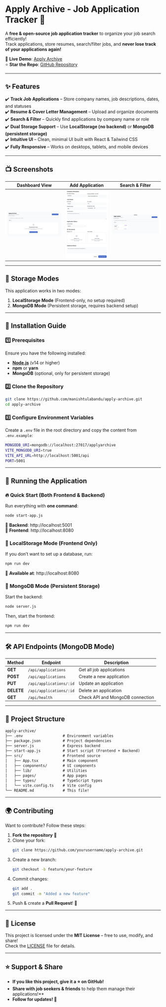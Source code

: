 # **Apply Archive - Job Application Tracker** 🎯

A **free & open-source job application tracker** to organize your job search efficiently!  
Track applications, store resumes, search/filter jobs, and **never lose track of your applications again!**  

🚀 **Live Demo**: [Apply Archive](https://grand-mousse-e7c7c9.netlify.app)  
⭐ **Star the Repo**: [GitHub Repository](https://github.com/manishtulabandu/apply-archive)

---

## **✨ Features**
✔️ **Track Job Applications** – Store company names, job descriptions, dates, and statuses  
✔️ **Resume & Cover Letter Management** – Upload and organize documents  
✔️ **Search & Filter** – Quickly find applications by company name or role  
✔️ **Dual Storage Support** – Use **LocalStorage (no backend)** or **MongoDB (persistent storage)**  
✔️ **Intuitive UI** – Clean, minimal UI built with React & Tailwind CSS  
✔️ **Fully Responsive** – Works on desktops, tablets, and mobile devices  

---

## **📺 Screenshots**
| Dashboard View | Add Application | Search & Filter |
|---------------|----------------|----------------|
| ![Dashboard](./assets/dashboard.png) | ![Add Job](./assets/add-job.png) | ![Search](./assets/search-filter.png) |

---

## **💠 Storage Modes**
This application works in two modes:
1. **LocalStorage Mode** (Frontend-only, no setup required)
2. **MongoDB Mode** (Persistent storage, requires backend setup)

---

## **🚀 Installation Guide**
### **1️⃣ Prerequisites**
Ensure you have the following installed:
- **[Node.js](https://nodejs.org/)** (v14 or higher)
- **npm** or **yarn**
- **MongoDB** (optional, only for persistent storage)

### **2️⃣ Clone the Repository**
```sh
git clone https://github.com/manishtulabandu/apply-archive.git
cd apply-archive
```

### **3️⃣ Configure Environment Variables**
Create a `.env` file in the root directory and copy the content from `.env.example`:
```sh
MONGODB_URI=mongodb://localhost:27017/applyarchive
VITE_MONGODB_URI=true
VITE_API_URL=http://localhost:5001/api
PORT=5001
```

---

## **🎯 Running the Application**
### **🔥 Quick Start (Both Frontend & Backend)**
Run everything with **one command**:
```sh
node start-app.js
```
💪 **Backend**: http://localhost:5001  
💪 **Frontend**: http://localhost:8080  

### **📌 LocalStorage Mode (Frontend Only)**
If you don’t want to set up a database, run:
```sh
npm run dev
```
💪 **Available at**: http://localhost:8080  

### **📁 MongoDB Mode (Persistent Storage)**
Start the backend:
```sh
node server.js
```
Then, start the frontend:
```sh
npm run dev
```

---

## **🛠 API Endpoints (MongoDB Mode)**
| Method | Endpoint | Description |
|--------|---------|-------------|
| **GET** | `/api/applications` | Get all job applications |
| **POST** | `/api/applications` | Create a new application |
| **PUT** | `/api/applications/:id` | Update an application |
| **DELETE** | `/api/applications/:id` | Delete an application |
| **GET** | `/api/health` | Check API and MongoDB connection |

---

## **💽 Project Structure**
```
apply-archive/
├── .env                  # Environment variables
├── package.json          # Project dependencies
├── server.js             # Express backend
├── start-app.js          # Start script (Frontend + Backend)
├── src/                  # Frontend source
│   ├── App.tsx           # Main component
│   ├── components/       # UI components
│   ├── lib/              # Utilities
│   ├── pages/            # App pages
│   ├── types/            # TypeScript types
│   └── vite.config.ts    # Vite config
└── README.md             # This file!
```

---

## **🌍 Contributing**
Want to contribute? Follow these steps:

1. **Fork the repository** 🍞
2. Clone your fork:
   ```sh
   git clone https://github.com/yourusername/apply-archive.git
   ```
3. Create a new branch:
   ```sh
   git checkout -b feature/your-feature
   ```
4. Commit changes:
   ```sh
   git add .
   git commit -m "Added a new feature"
   ```
5. Push & create a **Pull Request**! 🚀

---

## **📝 License**
This project is licensed under the **MIT License** – free to use, modify, and share!  
Check the [LICENSE](./LICENSE) file for details.

---

## **⭐ Support & Share**
- **If you like this project, give it a ⭐ on GitHub!**  
- **Share with job seekers & friends** to help them manage their applications!**  
- **Follow for updates! 🚀**  

